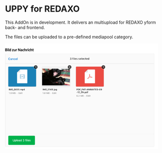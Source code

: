 # UPPY for REDAXO

This AddOn is in development. It delivers an multiupload for REDAXO yform back- and frontend. 

The files can be uploaded to a pre-defined mediapool category. 

![Screenshot](https://raw.githubusercontent.com/FriendsOfREDAXO/uppy/assets/uppy_screen.png)

 



